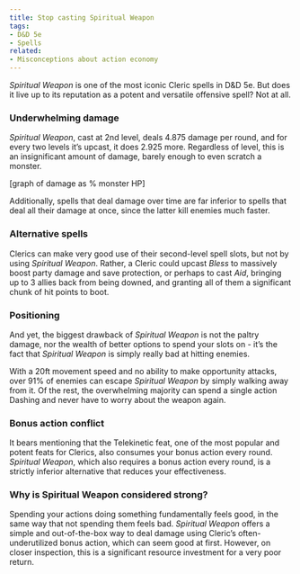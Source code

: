 ```yaml
---
title: Stop casting Spiritual Weapon
tags:
- D&D 5e
- Spells
related:
- Misconceptions about action economy
---
```

*Spiritual Weapon* is one of the most iconic Cleric spells in D&D 5e. But does it live up to its reputation as a potent and versatile offensive spell? Not at all.

### Underwhelming damage
*Spiritual Weapon*, cast at 2nd level, deals 4.875 damage per round, and for every two levels it’s upcast, it does 2.925 more. Regardless of level, this is an insignificant amount of damage, barely enough to even scratch a monster.

[graph of damage as % monster HP]

Additionally, spells that deal damage over time are far inferior to spells that deal all their damage at once, since the latter kill enemies much faster.

### Alternative spells
Clerics can make very good use of their second-level spell slots, but not by using *Spiritual Weapon*. Rather, a Cleric could upcast *Bless* to massively boost party damage and save protection, or perhaps to cast *Aid*, bringing up to 3 allies back from being downed, and granting all of them a significant chunk of hit points to boot.

### Positioning
And yet, the biggest drawback of *Spiritual Weapon* is not the paltry damage, nor the wealth of better options to spend your slots on - it’s the fact that *Spiritual Weapon* is simply really bad at hitting enemies.

With a 20ft movement speed and no ability to make opportunity attacks, over 91% of enemies can escape *Spiritual Weapon* by simply walking away from it. Of the rest, the overwhelming majority can spend a single action Dashing and never have to worry about the weapon again.

### Bonus action conflict
It bears mentioning that the Telekinetic feat, one of the most popular and potent feats for Clerics, also consumes your bonus action every round. *Spiritual Weapon*, which also requires a bonus action every round, is a strictly inferior alternative that reduces your effectiveness.

### Why is Spiritual Weapon considered strong?
Spending your actions doing something fundamentally feels good, in the same way that not spending them feels bad. *Spiritual Weapon* offers a simple and out-of-the-box way to deal damage using Cleric’s often-underutilized bonus action, which can seem good at first. However, on closer inspection, this is a significant resource investment for a very poor return.
